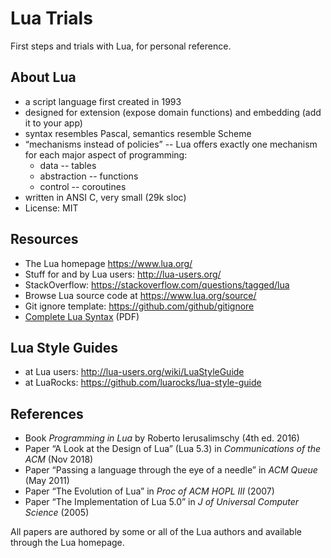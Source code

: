 # Lua Trials

First steps and trials with Lua, for personal reference.

## About Lua

- a script language first created in 1993
- designed for extension (expose domain functions)
  and embedding (add it to your app)
- syntax resembles Pascal, semantics resemble Scheme
- “mechanisms instead of policies” -- Lua offers
  exactly one mechanism for each major aspect of
  programming:
  - data -- tables
  - abstraction -- functions
  - control -- coroutines
- written in ANSI C, very small (29k sloc)
- License: MIT

## Resources

- The Lua homepage <https://www.lua.org/>
- Stuff for and by Lua users: <http://lua-users.org/>
- StackOverflow: <https://stackoverflow.com/questions/tagged/lua>
- Browse Lua source code at <https://www.lua.org/source/>
- Git ignore template: <https://github.com/github/gitignore>
- [Complete Lua Syntax](doc/LuaCompleteSyntax.pdf) (PDF)

## Lua Style Guides

- at Lua users: <http://lua-users.org/wiki/LuaStyleGuide>
- at LuaRocks: <https://github.com/luarocks/lua-style-guide>

## References

- Book *Programming in Lua* by Roberto Ierusalimschy (4th ed. 2016)
- Paper “A Look at the Design of Lua” (Lua 5.3) in *Communications of the ACM* (Nov 2018)
- Paper “Passing a language through the eye of a needle” in *ACM Queue* (May 2011)
- Paper “The Evolution of Lua” in *Proc of ACM HOPL III* (2007)
- Paper “The Implementation of Lua 5.0” in *J of Universal Computer Science* (2005)

All papers are authored by some or all of the Lua authors
and available through the Lua homepage.
